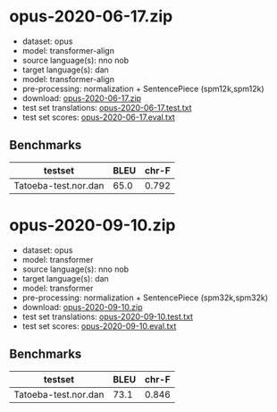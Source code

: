 # opus-2020-06-17.zip

* dataset: opus
* model: transformer-align
* source language(s): nno nob
* target language(s): dan
* model: transformer-align
* pre-processing: normalization + SentencePiece (spm12k,spm12k)
* download: [opus-2020-06-17.zip](https://object.pouta.csc.fi/Tatoeba-MT-models/nor-dan/opus-2020-06-17.zip)
* test set translations: [opus-2020-06-17.test.txt](https://object.pouta.csc.fi/Tatoeba-MT-models/nor-dan/opus-2020-06-17.test.txt)
* test set scores: [opus-2020-06-17.eval.txt](https://object.pouta.csc.fi/Tatoeba-MT-models/nor-dan/opus-2020-06-17.eval.txt)

## Benchmarks

| testset               | BLEU  | chr-F |
|-----------------------|-------|-------|
| Tatoeba-test.nor.dan 	| 65.0 	| 0.792 |

# opus-2020-09-10.zip

* dataset: opus
* model: transformer
* source language(s): nno nob
* target language(s): dan
* model: transformer
* pre-processing: normalization + SentencePiece (spm32k,spm32k)
* download: [opus-2020-09-10.zip](https://object.pouta.csc.fi/Tatoeba-MT-models/nor-dan/opus-2020-09-10.zip)
* test set translations: [opus-2020-09-10.test.txt](https://object.pouta.csc.fi/Tatoeba-MT-models/nor-dan/opus-2020-09-10.test.txt)
* test set scores: [opus-2020-09-10.eval.txt](https://object.pouta.csc.fi/Tatoeba-MT-models/nor-dan/opus-2020-09-10.eval.txt)

## Benchmarks

| testset               | BLEU  | chr-F |
|-----------------------|-------|-------|
| Tatoeba-test.nor.dan 	| 73.1 	| 0.846 |

